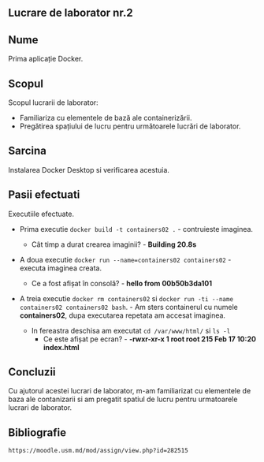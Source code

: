 ## Lucrare de laborator nr.2

## Nume
Prima aplicație Docker.

## Scopul
Scopul lucrarii de laborator:
+ Familiariza cu elementele de bază ale containerizării.
+ Pregătirea spațiului de lucru pentru următoarele lucrări de laborator.

## Sarcina
Instalarea Docker Desktop si verificarea acestuia.

## Pasii efectuati
Executiile efectuate.
- Prima executie `docker build -t containers02 .` - contruieste imaginea.
  - Cât timp a durat crearea imaginii? - **Building 20.8s**

- A doua executie `docker run --name=containers02 containers02` - executa imaginea creata.
  - Ce a fost afișat în consolă? - **hello from 00b50b3da101**

- A treia executie `docker rm containers02` si `docker run -ti --name containers02 containers02 bash`. - Am sters containerul cu numele **containers02**, dupa executarea repetata am accesat imaginea.
  - In fereastra deschisa am executat `cd /var/www/html/` si `ls -l`
    - Ce este afișat pe ecran? - **-rwxr-xr-x 1 root root 215 Feb 17 10:20 index.html**

## Concluzii
Cu ajutorul acestei lucrari de laborator, m-am familiarizat cu elementele de baza ale contanizarii si am pregatit spatiul de lucru pentru urmatoarele lucrari de laborator.

## Bibliografie
`https://moodle.usm.md/mod/assign/view.php?id=282515`
